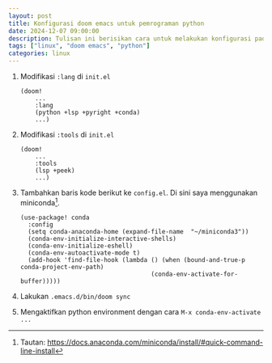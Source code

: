 ```yaml
---
layout: post
title: Konfigurasi doom emacs untuk pemrograman python
date: 2024-12-07 09:00:00
description: Tulisan ini berisikan cara untuk melakukan konfigurasi pada doom emacs untuk pemrograman python
tags: ["linux", "doom emacs", "python"]
categories: linux
---
```


1. Modifikasi `:lang` di `init.el`

    ```
    (doom! 
        ...
        :lang 
        (python +lsp +pyright +conda)
        ...)
    ```

2. Modifikasi `:tools` di `init.el`

    ```
    (doom! 
        ...
        :tools
        (lsp +peek)
        ...)
    ```

3. Tambahkan baris kode berikut ke `config.el`. Di sini saya menggunakan miniconda[^1].

    ```
    (use-package! conda
      :config
      (setq conda-anaconda-home (expand-file-name  "~/miniconda3"))
      (conda-env-initialize-interactive-shells)
      (conda-env-initialize-eshell)
      (conda-env-autoactivate-mode t)
      (add-hook 'find-file-hook (lambda () (when (bound-and-true-p conda-project-env-path)
                                        (conda-env-activate-for-buffer)))))
    
    ```

4. Lakukan `.emacs.d/bin/doom sync`

5. Mengaktifkan python environment dengan cara `M-x conda-env-activate ...`

[^1]: Tautan: https://docs.anaconda.com/miniconda/install/#quick-command-line-install

